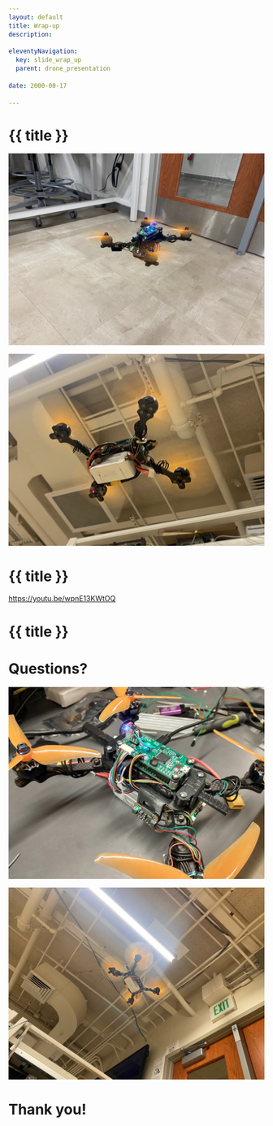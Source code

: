 ```yaml
---
layout: default
title: Wrap-up
description:

eleventyNavigation:
  key: slide_wrap_up
  parent: drone_presentation
  
date: 2000-00-17

---
```


<div class="carousel-item" style="height: 100%">
<h1 class="text-center mt-3">{{ title }}</h1>
<div class="container align-content-center" style="height: 100%">
<div class="row">
<div class="col-lg-6 align-content-center">

![alt text](../wk16/IMG_6637.jpg "Flight!")

</div>
<div class="col-lg-6 align-content-center">

![alt text](../wk16/IMG_6642.jpg "From below")

</div>
</div>
</div>
</div>

<div class="carousel-item" style="height: 100%">
<h1 class="text-center mt-3">{{ title }}</h1>
<div class="container align-content-center" style="height: 100%">

https://youtu.be/wpnE13KWtOQ

</div>
</div>

<div class="carousel-item" style="height: 100%">
<h1 class="text-center mt-3">{{ title }}</h1>
<div class="container align-content-center" style="height: 100%">
<h1 class="text-center">Questions?</h1>
<div class="row">
<div class="col-lg-6 align-content-center">

![alt text](image-5.png " ")

</div>
<div class="col-lg-6 align-content-center">

![alt text](image-8.png " ")


</div>
</div>
<h1 class="text-center">Thank you!</h1>
</div>
</div>